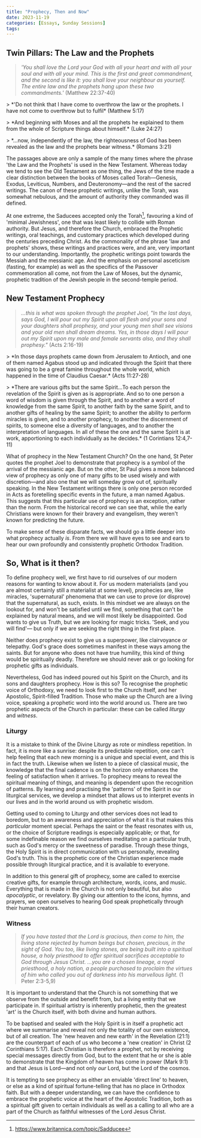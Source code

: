 ```yaml
---
title: "Prophecy, Then and Now"
date: 2023-11-19
categories: [Essays, Sunday Sessions]
tags:
---
```


## Twin Pillars: The Law and the Prophets

> *'You shall love the Lord your God with all your heart and with all your soul and with all your mind. This is the first and great commandment, and the second is like it: you shall love your neighbour as yourself. The entire law and the prophets hang upon these two commandments.'* (Matthew 22:37-40)
<p></p>
> *'Do not think that I have come to overthrow the law or the prophets. I have not come to overthrow but to fulfil* (Matthew 5:17)
<p></p>
> *And beginning with Moses and all the prophets he explained to them from the whole of Scripture things about himself.* (Luke 24:27)
<p></p>
> *...now, independently of the law, the righteousness of God has been revealed as the law and the prophets bear witness.* (Romans 3:21)

The passages above are only a sample of the many times where the phrase 'the Law and the Prophets' is used in the New Testament.
Whereas today we tend to see the Old Testament as one thing, the Jews of the time made a clear distinction between the books of Moses called Torah&mdash;Genesis, Exodus, Leviticus, Numbers, and Deuteronomy&mdash;and the rest of the sacred writings.
The canon of these prophetic writings, unlike the Torah, was somewhat nebulous, and the amount of authority they commanded was ill defined.

At one extreme, the Saducees accepted only the Torah[^saducee], favouring a kind of 'minimal Jewishness', one that was least likely to collide with Roman authority.
But Jesus, and therefore the Church, embraced the Prophetic writings, oral teachings, and customary practices which developed during the centuries preceding Christ.
As the commonality of the phrase 'law and prophets' shows, these writings and practices were, and are, very important to our understanding.
Importantly, the prophetic writings point towards the Messiah and the messianic age.
And the emphasis on personal asceticism (fasting, for example) as well as the specifics of the Passover commemoration all come, not from the Law of Moses, but the dynamic, prophetic tradition of the Jewish people in the second-temple period.

## New Testament Prophecy

> *...this is what was spoken through the prophet Joel, "In the last days, says God, I will pour out my Spirit upon all flesh and your sons and your daughters shall prophesy, and your young men shall see visions and your old men shall dream dreams. Yes, in those days I will pour out my Spirit upon my male and female servants also, and they shall prophesy."* (Acts 2:16-19)
<p></p>
> *In those days prophets came down from Jerusalem to Antioch, and one of them named Agabus stood up and indicated through the Spirit that there was going to be a great famine throughout the whole world, which happened in the time of Claudius Caesar.* (Acts 11:27-28)
<p></p>
> *There are various gifts but the same Spirit...To each person the revelation of the Spirit is given as is appropriate. And so to one person a word of wisdom is given through the Spirit, and to another a word of knowledge from the same Spirit, to another faith by the same Spirit, and to another gifts of healing by the same Spirit; to another the ability to perform miracles is given, and to another prophecy, to another the discernment of spirits, to someone else a diversity of languages, and to another the interpretation of languages. In all of these the one and the same Spirit is at work, apportioning to each individually as he decides.* (1 Corintians 12:4,7-11)

What of prophecy in the New Testament Church?
On the one hand, St Peter quotes the prophet Joel to demonstrate that prophecy is a symbol of the arrival of the messianic age.
But on the other, St Paul gives a more balanced view of prophecy as only one of many gifts to be used wisely and with discretion&mdash;and also one that we will someday grow out of, spiritually speaking.
In the New Testament writings there is only one person recorded in Acts as foretelling specific events in the future, a man named Agabus. This suggests that this particular use of prophecy is an exception, rather than the norm.
From the historical record we can see that, while the early Christians were known for their bravery and evangelism, they weren't known for predicting the future.

To make sense of these disparate facts, we should go a little deeper into what prophecy actually _is_. From there we will have eyes to see and ears to hear our own profoundly and consistently prophetic Orthodox Tradition.

## So, What is it then?

To define prophecy well, we first have to rid ourselves of our modern reasons for wanting to know about it.
For us modern materialists (and you are almost certainly still a materialist at some level), prophecies are, like miracles, 'supernatural' phenomena that we can use to prove (or disprove) that the supernatural, as such, exists.
In this mindset we are always on the lookout for, and won't be satisfied until we find, something that can't be explained by natural means, and we will most likely be disappointed.
God wants to give us Truth, but we are looking for magic tricks.
'Seek, and you will find'&mdash; but only if we are seeking the right thing in the first place.

Neither does prophecy exist to give us a superpower, like clairvoyance or telepathy.
God's grace does sometimes manifest in these ways among the saints.
But for anyone who does not have true humility, this kind of thing would be spiritually deadly.
Therefore we should never ask or go looking for prophetic gifts as individuals.

Nevertheless, God has indeed poured out his Spirit on the Church, and its sons and daughters prophecy.
How is this so?
To recognise the prophetic voice of Orthodoxy, we need to look first to the Church itself, and her Apostolic, Spirit-filled Tradition.
Those who make up the Church are a living voice, speaking a prophetic word into the world around us.
There are two prophetic aspects of the Church in particular: these can be called _liturgy_ and _witness_.

### Liturgy

It is a mistake to think of the Divine Liturgy as rote or mindless repetition.
In fact, it is more like a sunrise: despite its predictable repetition, one can't help feeling that each new morning is a unique and special event, and this is in fact the truth.
Likewise when we listen to a piece of classical music, the knowledge that the final cadence is on the horizon only enhances the feeling of satisfaction when it arrives.
To prophecy means to reveal the spiritual meaning of things, and meaning is dependent upon the recognition of patterns.
By learning and practising the 'patterns' of the Spirit in our liturgical services, we develop a mindset that allows us to interpret events in our lives and in the world around us with prophetic wisdom.

Getting used to coming to Liturgy and other services does not lead to boredom, but to an awareness and appreciation of what it is that makes this _particular_ moment special.
Perhaps the saint or the feast resonates with us, or the choice of Scripture readings is especially applicable; or that, for some indefinable reason we find ourselves meditating on a particular truth, such as God's mercy or the sweetness of paradise.
Through these things, the Holy Spirit is in direct communication with us personally, revealing God's truth. This is the prophetic core of the Christian experience made possible through liturgical practice, and it is available to everyone.

In addition to this general gift of prophecy, some are called to exercise creative gifts, for example through architecture, words, icons, and music.
Everything that is made in the Church is not only beautiful, but also _apocalyptic_, or revelatory.
By giving our attention to the icons, hymns, and prayers, we open ourselves to hearing God speak prophetically through their human creators.

### Witness

> *If you have tasted that the Lord is gracious, then come to him, the living stone rejected by human beings but chosen, precious, in the sight of God. You too, like living stones, are being built into a spiritual house, a holy priesthood to offer spiritual sacrifices acceptable to God through Jesus Christ. ...you are a chosen lineage, a royal priesthood, a holy nation, a people purchased to proclaim the virtues of him who called you out of darkness into his marvellous light.* (1 Peter 2:3-5,9)

It is important to understand that the Church is not something that we observe from the outside and benefit from, but a living entity that we participate in.
If spiritual artistry is inherently prophetic, then the greatest 'art' is the Church itself, with both divine and human authors.

To be baptised and sealed with the Holy Spirit is in itself a prophetic act where we summarise and reveal not only the totality of our own existence, but of all creation.
The 'new heaven and new earth' in the Revelation (21:1) are the counterpart of each of us who become a 'new creation' in Christ (2 Corinthians 5:17).
Each Christian is therefore a prophet, not by receiving special messages directly from God, but to the extent that he or she is able to demonstrate that the Kingdom of heaven has come in power (Mark 9:1) and that Jesus is Lord&mdash;and not only _our_ Lord, but the Lord of the cosmos.

It is tempting to see prophecy as either an enviable 'direct line' to heaven, or else as a kind of spiritual fortune-telling that has no place in Orthodox faith.
But with a deeper understanding, we can have the confidence to embrace the prophetic voice at the heart of the Apostolic Tradition, both as a spiritual gift given to certain individuals as well as a calling to all who are a part of the Church as faithful witnesses of the Lord Jesus Christ.

[^saducee]: <https://www.britannica.com/topic/Sadducee>
